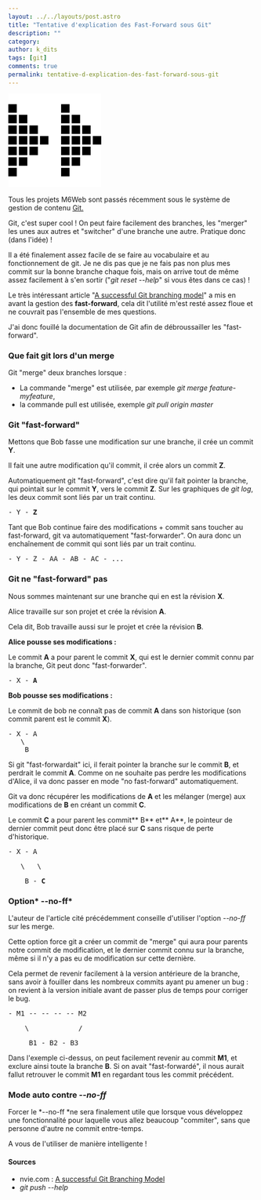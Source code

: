 ```yaml
---
layout: ../../layouts/post.astro
title: "Tentative d'explication des Fast-Forward sous Git"
description: ""
category: 
author: k_dits
tags: [git]
comments: true  
permalink: tentative-d-explication-des-fast-forward-sous-git
---
```


![Tentative d'explication des Fast-Forward sous Git](../../../../images/posts/git-ff.png)

Tous les projets M6Web sont passés récemment sous le système de gestion de contenu [Git.](https://fr.wikipedia.org/wiki/Git)

Git, c'est super cool ! On peut faire facilement des branches, les "merger" les unes aux autres et "switcher" d'une branche une autre. Pratique donc (dans l'idée) !

Il a été finalement assez facile de se faire au vocabulaire et au fonctionnement de git. Je ne dis pas que je ne fais pas non plus mes commit sur la bonne branche chaque fois, mais on arrive tout de même assez facilement à s'en sortir ("*git reset --help*" si vous êtes dans ce cas) !

Le très intéressant article "[A successful Git branching model](https://nvie.com/posts/a-successful-git-branching-model/)" a mis en avant la gestion des **fast-forward**, cela dit l'utilité m'est resté assez floue et ne couvrait pas l'ensemble de mes questions.

J'ai donc fouillé la documentation de Git afin de débroussailler les "fast-forward".



### Que fait git lors d'un merge

Git "merge" deux branches lorsque :

- La commande "merge" est utilisée, par exemple *git merge feature-myfeature*,
- la commande pull est utilisée, exemple *git pull origin master*



### Git "fast-forward"

Mettons que Bob fasse une modification sur une branche, il crée un commit **Y**.

Il fait une autre modification qu'il commit, il crée alors un commit **Z**.

Automatiquement git "fast-forward", c'est dire qu'il fait pointer la branche, qui pointait sur le commit **Y**, vers le commit **Z**. Sur les graphiques de *git log*, les deux commit sont liés par un trait continu.

<pre>- Y - <strong>Z</strong></pre>

Tant que Bob continue faire des modifications + commit sans toucher au fast-forward, git va automatiquement "fast-forwarder". On aura donc un enchaînement de commit qui sont liés par un trait continu.

<pre>- Y - Z - AA - AB - AC - ...</pre>


### Git ne "fast-forward" pas

Nous sommes maintenant sur une branche qui en est la révision **X**.

Alice travaille sur son projet et crée la révision **A**.

Cela dit, Bob travaille aussi sur le projet et crée la révision **B**.

**Alice pousse ses modifications :**

Le commit **A** a pour parent le commit **X**, qui est le dernier commit connu par la branche, Git peut donc "fast-forwarder".

<pre>- X - <strong>A</strong></pre>

**Bob pousse ses modifications :**

Le commit de bob ne connaît pas de commit **A** dans son historique (son commit parent est le commit **X**).

<pre>
- X - A
   \
    B</pre>

Si git "fast-forwardait" ici, il ferait pointer la branche sur le commit **B**, et perdrait le commit **A**. Comme on ne souhaite pas perdre les modifications d'Alice, il va donc passer en mode "no fast-forward" automatiquement.

Git va donc récupérer les modifications de **A** et les mélanger (merge) aux modifications de **B** en créant un commit **C**.

Le commit **C** a pour parent les commit** B** et** A**, le pointeur de dernier commit peut donc être placé sur **C** sans risque de perte d'historique.

<pre>- X - A</pre><pre>   \   \</pre><pre>    B - <strong>C</strong></pre>



### Option* --no-ff*

L'auteur de l'article cité précédemment conseille d'utiliser l'option *--no-ff* sur les merge.

Cette option force git a créer un commit de "merge" qui aura pour parents notre commit de modification, et le dernier commit connu sur la branche, même si il n'y a pas eu de modification sur cette dernière.

Cela permet de revenir facilement à la version antérieure de la branche, sans avoir à fouiller dans les nombreux commits ayant pu amener un bug : on revient à la version initiale avant de passer plus de temps pour corriger le bug.

<pre>- M1 -- -- -- -- M2</pre><pre>    \            /</pre><pre>     B1 - B2 - B3</pre>

Dans l'exemple ci-dessus, on peut facilement revenir au commit **M1**, et exclure ainsi toute la branche **B**. Si on avait "fast-forwardé", il nous aurait fallut retrouver le commit **M1** en regardant tous les commit précédent.



### Mode auto contre *--no-ff*

Forcer le *--no-ff *ne sera finalement utile que lorsque vous développez une fonctionnalité pour laquelle vous allez beaucoup "commiter", sans que personne d'autre ne commit entre-temps.

A vous de l'utiliser de manière intelligente !



#### Sources

- nvie.com : [A successful Git Branching Model](https://nvie.com/posts/a-successful-git-branching-model/)
- *git push --help*



